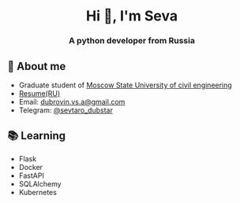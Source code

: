 <h1 align="center">Hi 👋, I'm Seva</h1>
<h3 align="center">A python developer from Russia</h3>

## 💬 About me
- Graduate student of [Moscow State University of civil engineering](https://mgsu.ru/)
- [Resume(RU)](https://drive.google.com/file/d/1UniH_zON35DNVu9UTf5v-ygKPKfVVY8M/view?usp=drive_link)
- Email: [dubrovin.vs.a@gmail.com](mailto:dubrovin.vs.a@gmail.com)
- Telegram: [@sevtaro_dubstar](https://t.me/sevtaro_dubstar)

## 📚 Learning
- Flask
- Docker
- FastAPI
- SQLAlchemy
- Kubernetes
